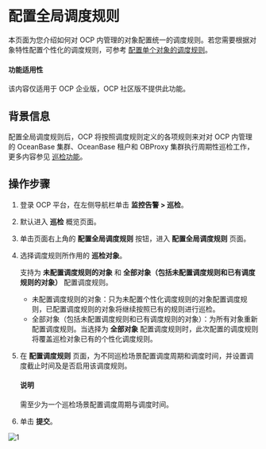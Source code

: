 # 配置全局调度规则

本页面为您介绍如何对 OCP 内管理的对象配置统一的调度规则。若您需要根据对象特性配置个性化的调度规则，可参考 [配置单个对象的调度规则](../200.configure-the-rules/100.configure-single-rules.md)。

<main id="notice" type='notice'>
<h4>功能适用性</h4>
<p>该内容仅适用于 OCP 企业版，OCP 社区版不提供此功能。</p>

## 背景信息

配置全局调度规则后，OCP 将按照调度规则定义的各项规则来对对 OCP 内管理的 OceanBase 集群、OceanBase 租户和 OBProxy 集群执行周期性巡检工作，更多内容参见 [巡检功能](../100.inspection-management.md)。

## 操作步骤

1. 登录 OCP 平台，在左侧导航栏单击 **监控告警 > 巡检**。

2. 默认进入 **巡检** 概览页面。

3. 单击页面右上角的 **配置全局调度规则** 按钮，进入 **配置全局调度规则** 页面。

4. 选择调度规则所作用的 **巡检对象**。

   支持为 **未配置调度规则的对象** 和 **全部对象（包括未配置调度规则和已有调度规则的对象）** 配置调度规则。
   * 未配置调度规则的对象：只为未配置个性化调度规则的对象配置调度规则，已配置调度规则的对象将继续按照已有的规则进行巡检。
   * 全部对象（包括未配置调度规则和已有调度规则的对象）：为所有对象重新配置调度规则。当选择为 **全部对象** 配置调度规则时，此次配置的调度规则将覆盖巡检对象已有的个性化调度规则。

5. 在 **配置调度规则** 页面，为不同巡检场景配置调度周期和调度时间，并设置调度截止时间及是否启用该调度规则。

   <main id="notice" type='explain'>
    <h4>说明</h4>
    需至少为一个巡检场景配置调度周期与调度时间。
   </main>

6. 单击 **提交**。

![1](https://obbusiness-private.oss-cn-shanghai.aliyuncs.com/doc/img/ocp/410/%E5%85%A8%E5%B1%80%E8%B0%83%E5%BA%A6%E5%B7%A1%E6%A3%80.png)
